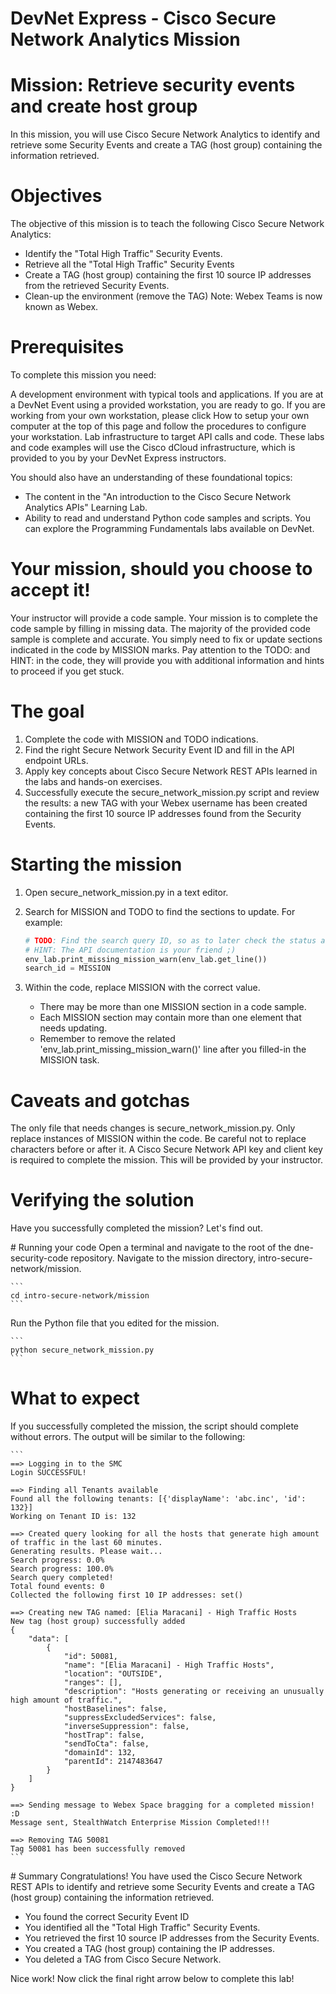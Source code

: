 # DevNet Express - Cisco Secure Network Analytics Mission

# Mission: Retrieve security events and create host group​
In this mission, you will use Cisco Secure Network Analytics to identify and retrieve some Security Events and create a TAG (host group) containing the information retrieved.

# Objectives
The objective of this mission is to teach the following Cisco Secure Network Analytics:

- Identify the "Total High Traffic" Security Events. 
- Retrieve all the "Total High Traffic" Security Events
- Create a TAG (host group) containing the first 10 source IP addresses from the retrieved Security Events.
- Clean-up the environment (remove the TAG)
Note: Webex Teams is now known as Webex.

# Prerequisites
To complete this mission you need:

A development environment with typical tools and applications. If you are at a DevNet Event using a provided workstation, you are ready to go. If you are working from your own workstation, please click How to setup your own computer at the top of this page and follow the procedures to configure your workstation.
Lab infrastructure to target API calls and code. These labs and code examples will use the Cisco dCloud infrastructure, which is provided to you by your DevNet Express instructors.

You should also have an understanding of these foundational topics:
- The content in the "An introduction to the Cisco Secure Network Analytics APIs" Learning Lab.
- Ability to read and understand Python code samples and scripts. You can explore the Programming Fundamentals labs available on DevNet.

# Your mission, should you choose to accept it!
Your instructor will provide a code sample. Your mission is to complete the code sample by filling in missing data. The majority of the provided code sample is complete and accurate. You simply need to fix or update sections indicated in the code by MISSION marks. Pay attention to the TODO: and HINT: in the code, they will provide you with additional information and hints to proceed if you get stuck.

# The goal
1. Complete the code with MISSION and TODO indications.
2. Find the right Secure Network Security Event ID and fill in the API endpoint URLs.
3. Apply key concepts about Cisco Secure Network REST APIs learned in the labs and hands-on exercises.
4. Successfully execute the secure_network_mission.py script and review the results: a new TAG with your Webex username has been created containing the first 10 source IP addresses found from the Security Events.

# Starting the mission
1. Open secure_network_mission.py in a text editor.
2. Search for MISSION and TODO to find the sections to update. For example:

	```python
	# TODO: Find the search query ID, so as to later check the status and access the result.
	# HINT: The API documentation is your friend ;)
	env_lab.print_missing_mission_warn(env_lab.get_line())
	search_id = MISSION
	```

3. Within the code, replace MISSION with the correct value.
	- There may be more than one MISSION section in a code sample.
	- Each MISSION section may contain more than one element that needs updating.
	- Remember to remove the related 'env_lab.print_missing_mission_warn()' line after you filled-in the MISSION task.

# Caveats and gotchas
The only file that needs changes is secure_network_mission.py.
Only replace instances of MISSION within the code. Be careful not to replace characters before or after it.
A Cisco Secure Network API key and client key is required to complete the mission. This will be provided by your instructor.

# Verifying the solution
Have you successfully completed the mission? Let's find out.

# Running your code
Open a terminal and navigate to the root of the dne-security-code repository.
Navigate to the mission directory, intro-secure-network/mission.
	
	```
	cd intro-secure-network/mission
	```

Run the Python file that you edited for the mission.
	
	```
	python secure_network_mission.py
	```

# What to expect
If you successfully completed the mission, the script should complete without errors. The output will be similar to the following:

	```
	==> Logging in to the SMC
	Login SUCCESSFUL!

	==> Finding all Tenants available
	Found all the following tenants: [{'displayName': 'abc.inc', 'id': 132}]
	Working on Tenant ID is: 132

	==> Created query looking for all the hosts that generate high amount of traffic in the last 60 minutes.
	Generating results. Please wait...
	Search progress: 0.0%
	Search progress: 100.0%
	Search query completed!
	Total found events: 0
	Collected the following first 10 IP addresses: set()

	==> Creating new TAG named: [Elia Maracani] - High Traffic Hosts
	New tag (host group) successfully added
	{
	    "data": [
	        {
	            "id": 50081,
	            "name": "[Elia Maracani] - High Traffic Hosts",
	            "location": "OUTSIDE",
	            "ranges": [],
	            "description": "Hosts generating or receiving an unusually high amount of traffic.",
	            "hostBaselines": false,
	            "suppressExcludedServices": false,
	            "inverseSuppression": false,
	            "hostTrap": false,
	            "sendToCta": false,
	            "domainId": 132,
	            "parentId": 2147483647
	        }
	    ]
	}

	==> Sending message to Webex Space bragging for a completed mission! :D
	Message sent, StealthWatch Enterprise Mission Completed!!!

	==> Removing TAG 50081
	Tag 50081 has been successfully removed
	```

# Summary
Congratulations! You have used the Cisco Secure Network REST APIs to identify and retrieve some Security Events and create a TAG (host group) containing the information retrieved.

- You found the correct Security Event ID
- You identified all the "Total High Traffic" Security Events.
- You retrieved the first 10 source IP addresses from the Security Events.
- You created a TAG (host group) containing the IP addresses.
- You deleted a TAG from Cisco Secure Network.

Nice work! Now click the final right arrow below to complete this lab!